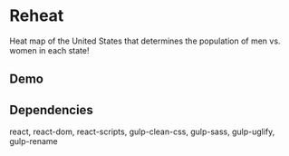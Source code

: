 # Reheat
Heat map of the United States that determines the population of men vs. women in each state!


## Demo


## Dependencies
react, react-dom, react-scripts, gulp-clean-css, gulp-sass, gulp-uglify, gulp-rename
